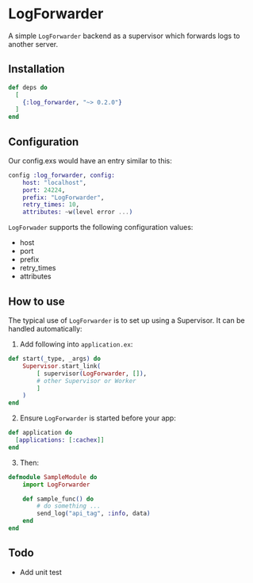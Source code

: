   LogForwarder
=================

A simple `LogForwarder` backend as a supervisor which forwards logs to another server.

## Installation

```elixir
def deps do
  [
    {:log_forwarder, "~> 0.2.0"}
  ]
end
```

## Configuration

Our config.exs would have an entry similar to this:

```elixir
config :log_forwarder, config:
    host: "localhost",
    port: 24224,
    prefix: "LogForwarder",
    retry_times: 10,
    attributes: ~w(level error ...)
```

`LogForwader` supports the following configuration values:

* host
* port
* prefix
* retry_times
* attributes

## How to use

The typical use of `LogForwarder` is to set up using a Supervisor. It can be handled automatically:
1. Add following into `application.ex`:

```elixir
def start(_type, _args) do
    Supervisor.start_link(
        [ supervisor(LogForwarder, []),
        # other Supervisor or Worker
        ]
    )
end
```

2. Ensure `LogForwarder` is started before your app:
```elixir
def application do
  [applications: [:cachex]]
end
```

3. Then:
```elixir
defmodule SampleModule do
    import LogForwarder

    def sample_func() do
        # do something ...
        send_log("api_tag", :info, data)
    end
end

```

## Todo
- Add unit test
